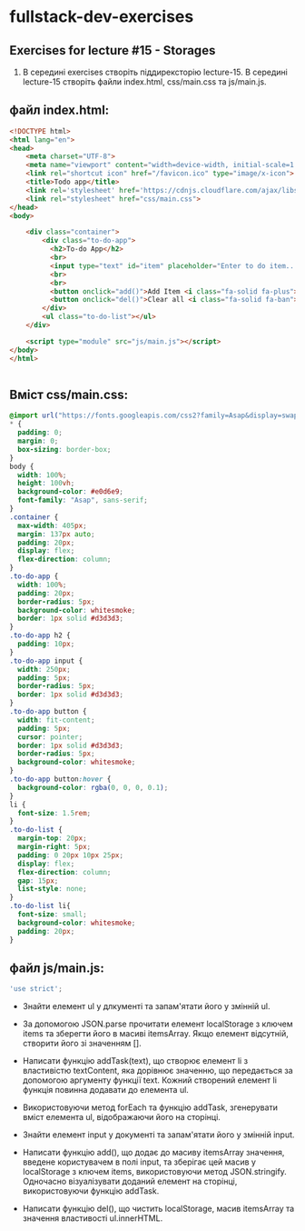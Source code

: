 # fullstack-dev-exercises

## Exercises for lecture #15 - Storages

1. В середині exercises створіть піддирексторію lecture-15. В середині lecture-15 створіть файли index.html, css/main.css та js/main.js. 

## файл index.html:

```html
<!DOCTYPE html>
<html lang="en">
<head>
    <meta charset="UTF-8">
    <meta name="viewport" content="width=device-width, initial-scale=1.0">
    <link rel="shortcut icon" href="/favicon.ico" type="image/x-icon">
    <title>Todo app</title>
    <link rel='stylesheet' href='https://cdnjs.cloudflare.com/ajax/libs/font-awesome/6.4.0/css/all.min.css'>
    <link rel="stylesheet" href="css/main.css">
</head>
<body>

    <div class="container">
        <div class="to-do-app">
          <h2>To-do App</h2>
          <br>
          <input type="text" id="item" placeholder="Enter to do item...">
          <br>
          <br>
          <button onclick="add()">Add Item <i class="fa-solid fa-plus"></i></button>
          <button onclick="del()">Clear all <i class="fa-solid fa-ban"></i></button>
        </div>
        <ul class="to-do-list"></ul>
    </div>

    <script type="module" src="js/main.js"></script>
</body>
</html>



```
## Вміст css/main.css:
```css
@import url("https://fonts.googleapis.com/css2?family=Asap&display=swap");
* {
  padding: 0;
  margin: 0;
  box-sizing: border-box;
}
body {
  width: 100%;
  height: 100vh;
  background-color: #e0d6e9;
  font-family: "Asap", sans-serif;
}
.container {
  max-width: 405px;
  margin: 137px auto;
  padding: 20px;
  display: flex;
  flex-direction: column;
}
.to-do-app {
  width: 100%;
  padding: 20px;
  border-radius: 5px;
  background-color: whitesmoke;
  border: 1px solid #d3d3d3;
}
.to-do-app h2 {
  padding: 10px;
}
.to-do-app input {
  width: 250px;
  padding: 5px;
  border-radius: 5px;
  border: 1px solid #d3d3d3;
}
.to-do-app button {
  width: fit-content;
  padding: 5px;
  cursor: pointer;
  border: 1px solid #d3d3d3;
  border-radius: 5px;
  background-color: whitesmoke;
}
.to-do-app button:hover {
  background-color: rgba(0, 0, 0, 0.1);
}
li {
  font-size: 1.5rem;
}
.to-do-list {
  margin-top: 20px;
  margin-right: 5px;
  padding: 0 20px 10px 25px;
  display: flex;
  flex-direction: column;
  gap: 15px;
  list-style: none;
}
.to-do-list li{
  font-size: small;
  background-color: whitesmoke;
  padding: 20px;
}
```

## файл js/main.js:

```js
'use strict';


```
- Знайти елемент ul у длкументі та запам'ятати його у змінній ul.

- За допомогою JSON.parse прочитати елемент localStorage з ключем items та зберегти його в масиві itemsArray. Якщо елемент відсутній, створити його зі значенням [].

- Написати функцію addTask(text), що створює елемент li з властивістю textContent, яка дорівнює значенню, що передається за допомогою аргументу функції text. Кожний створений елемент li функція повинна додавати до елемента ul.

- Використовуючи метод forEach та функцію addTask, згенерувати вміст елемента ul, відображаючи його на сторінці.

- Знайти елемент input у документі та запам'ятати його у змінній input.

- Написати функцію add(), що додає до масиву itemsArray значення, введене користувачем в полі input, та зберігає цей масив у localStorage з ключем items, використовуючи метод JSON.stringify. Одночасно візуалізувати доданий елемент на сторінці, використовуючи функцію addTask. 

- Написати функцію del(), що чистить localStorage, масив itemsArray та значення властивості ul.innerHTML. 
